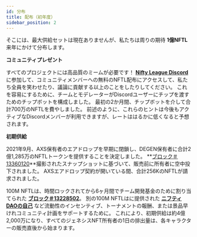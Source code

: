```yaml
---
id: 分布
title: 配布（初年度）
sidebar_position: 2
---
```


そこには、最大供給セットは現在ありませんが、私たちは周りの期待 **1億NFTL** 来年にかけて分布します。

**コミュニティプレゼント**

すべてのプロジェクトには高品質のミームが必要です！ **[Nifty League Discord](https://discord.gg/niftyleague)** に参加して、コミュニティメンバーへの無料のNFTL配布にアクセスして、私たち全員を笑わせたり、議論に貢献する以上のことをしたりしてください。 これを容易にするために、チームとモデレーターがDiscordユーザーにチップを渡すためのチップボットを構成しました。 最初の2か月間、チップボットを介して合計700万のNFTLを費やしました。 前述のように、これらのヒントは今後もアクティブなDiscordメンバーが利用できますが、レートははるかに低くなると予想されます。

**初期供給**

2021年9月、AXS保有者のエアドロップを早期に閉鎖し、DEGEN保有者に合計2億1,285万のNFTLトークンを提供することを決定しました。 **[ブロック＃13360120](https://etherscan.io/block/13360120)**撮影されたスナップショットに基づいて、販売前に所有者に空中投下されました。 AXSエアドロップ契約が開いている間、合計256KのNFTLが請求されました。

100M NFTLは、時間ロックされてから6ヶ月間でチーム開発基金のために割り当てられた **[ブロック＃13228502](https://etherscan.io/tx/0x3649b00464903b78608f8de9308aec339ecd7446f1dc2de26a9913d2d5468ecf)**。 別の100M NFTLはに提供された **[ニフティDAOの自己](https://etherscan.io/address/0xd06ae6fb7eade890f3e295d69a6679380c9456c1)** など流動性のインセンティブ、トーナメントの報酬、または景品早けれコミュニティ計画をサポートするために。 これにより、初期供給は約4億2,000万になり、すべてのジェネシスNFT所有者の1日の排出量は、各キャラクターの販売直後から始まります。
